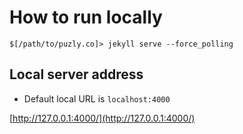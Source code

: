 # How to run locally

```
$[/path/to/puzly.co]> jekyll serve --force_polling
```

## Local server address

- Default local URL is `localhost:4000`

[http://127.0.0.1:4000/](http://127.0.0.1:4000/)